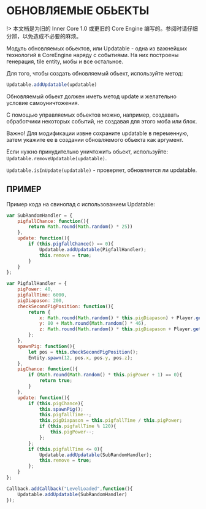 # ОБНОВЛЯЕМЫЕ ОБЬЕКТЫ

!> 本文档是为旧的 Inner Core 1.0 或更旧的 Core Engine 编写的。参阅时请仔细分辨，以免造成不必要的麻烦。

Модуль обновляемых обьектов, или Updatable - одна из важнейших технологий в CoreEngine наряду с событиями. На них построены генерация, tile entity, мобы и все остальное.

Для того, чтобы создать обновляемый обьект, используйте метод:

```js
Updatable.addUpdatable(updatable)
```

Обновляемый обьект должен иметь метод update и желательно условие самоуничтожения.

С помощью управляемых обьектов можно, например, создавать обработчики некоторых событий, не создавая для этого моба или блок.

Важно! Для модификации извне сохраните updatable в переменную, затем укажите ее в создании обновляемого обьекта как аргумент.

Если нужно принудительно уничтожить обьект, используйте:
`Updatable.removeUpdatable(updatable)`.

`Updatable.isInUpdate(updatable)` - проверяет, обновляется ли updatable.

## ПРИМЕР

Пример кода на свинопад с использованием Updatable:

```js
var SubRandomHandler = {
    pigfallChance: function(){
        return Math.round(Math.random() * 25))
    },
    update: function(){
        if (this.pigfallChance() == 0){
            Updatable.addUpdatable(PigfallHandler);
            this.remove = true;
        }
    }
};

var PigfallHandler = {
    pigPower: 40,
    pigfallTime: 6000,
    pigDiapason: 200,
    checkSecondPigPosition: function(){
        return {
            x: Math.round(Math.random() * this.pigDiapason) + Player.getPosition().x,
            y: 80 + Math.round(Math.random() * 46),
            z: Math.round(Math.random() * this.pigDiapason + Player.getPosition().z
        };
    },
    spawnPig: function(){
        let pos = this.checkSecondPigPosition();
        Entity.spawn(12, pos.x, pos.y, pos.z);
    },
    pigChance: function(){
        if (Math.round(Math.random() * this.pigPower + 1) == 0){
            return true;
        }
    },
    update: function(){
        if (this.pigChance){
            this.spawnPig();
            this.pigfallTime--;
            this.pigDiapason = this.pigfallTime / this.pigPower;
            if (this.pigfallTime % 120){
                this.pigPower--;
            };
        };
        if (this.pigfallTime <= 0){
            Updatable.addUpdatable(SubRandomHandler);
            this.remove = true;
        };
    }
};

Callback.addCallback("LevelLoaded",function(){
    Updatable.addUpdatable(SubRandomHandler)
});
```
